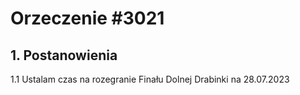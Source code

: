 # Orzeczenie #3021

## 1. Postanowienia

1.1 Ustalam czas na rozegranie Finału Dolnej Drabinki na 28.07.2023
